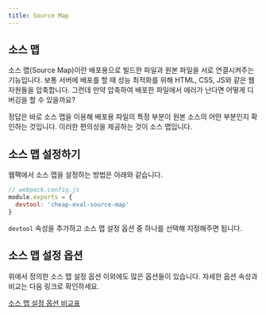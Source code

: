 ```yaml
---
title: Source Map
---
```


## 소스 맵

소스 맵(Source Map)이란 배포용으로 빌드한 파일과 원본 파일을 서로 연결시켜주는 기능입니다. 보통 서버에 배포를 할 때 성능 최적화를 위해 HTML, CSS, JS와 같은 웹 자원들을 압축합니다. 그런데 만약 압축하여 배포한 파일에서 에러가 난다면 어떻게 디버깅을 할 수 있을까요?

정답은 바로 소스 맵을 이용해 배포용 파일의 특정 부분이 원본 소스의 어떤 부분인지 확인하는 것입니다. 이러한 편의성을 제공하는 것이 소스 맵입니다.

## 소스 맵 설정하기

웹팩에서 소스 맵을 설정하는 방법은 아래와 같습니다.

```js
// webpack.config.js
module.exports = {
  devtool: 'cheap-eval-source-map'
}
```

`devtool` 속성을 추가하고 소스 맵 설정 옵션 중 하나를 선택해 지정해주면 됩니다.

## 소스 맵 설정 옵션

위에서 정의한 소스 맵 설정 옵션 이외에도 많은 옵션들이 있습니다. 자세한 옵션 속성과 비교는 다음 링크로 확인하세요.

[소스 맵 설정 옵션 비교표](https://webpack.js.org/configuration/devtool/#devtool)